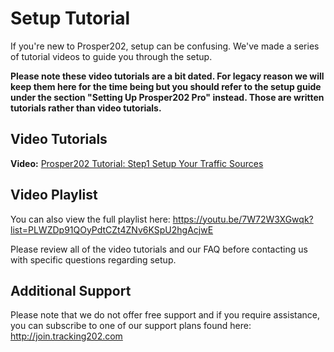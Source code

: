 # Setup Tutorial

If you're new to Prosper202, setup can be confusing. We've made a series of tutorial videos to guide you through the setup. 

**Please note these video tutorials are a bit dated. For legacy reason we will keep them here for the time being but you should refer to the setup guide under the section "Setting Up Prosper202 Pro" instead. Those are written tutorials rather than video tutorials.**

## Video Tutorials


**Video:** [Prosper202 Tutorial: Step1 Setup Your Traffic Sources](https://www.youtube.com/watch?v=7W72W3XGwqk&feature=youtu.be&list=PLWZDp91QOyPdtCZt4ZNv6KSpU2hgAcjwE)

## Video Playlist

You can also view the full playlist here: 
https://youtu.be/7W72W3XGwqk?list=PLWZDp91QOyPdtCZt4ZNv6KSpU2hgAcjwE

Please review all of the video tutorials and our FAQ before contacting us with specific questions regarding setup.

## Additional Support

Please note that we do not offer free support and if you require assistance, you can subscribe to one of our support plans found here:
http://join.tracking202.com